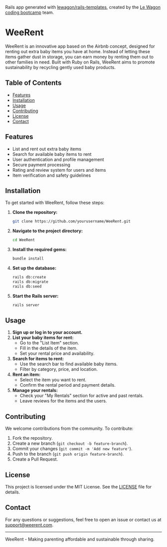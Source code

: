 Rails app generated with [lewagon/rails-templates](https://github.com/lewagon/rails-templates), created by the [Le Wagon coding bootcamp](https://www.lewagon.com) team.

# WeeRent

WeeRent is an innovative app based on the Airbnb concept, designed for renting out extra baby items you have at home. Instead of letting these items gather dust in storage, you can earn money by renting them out to other families in need. Built with Ruby on Rails, WeeRent aims to promote sustainability by recycling gently used baby products.

## Table of Contents

- [Features](#features)
- [Installation](#installation)
- [Usage](#usage)
- [Contributing](#contributing)
- [License](#license)
- [Contact](#contact)

## Features

- List and rent out extra baby items
- Search for available baby items to rent
- User authentication and profile management
- Secure payment processing
- Rating and review system for users and items
- Item verification and safety guidelines

## Installation

To get started with WeeRent, follow these steps:

1. **Clone the repository:**
    ```bash
    git clone https://github.com/yourusername/WeeRent.git
    ```
2. **Navigate to the project directory:**
    ```bash
    cd WeeRent
    ```
3. **Install the required gems:**
    ```bash
    bundle install
    ```
4. **Set up the database:**
    ```bash
    rails db:create
    rails db:migrate
    rails db:seed
    ```
5. **Start the Rails server:**
    ```bash
    rails server
    ```

## Usage

1. **Sign up or log in to your account.**
2. **List your baby items for rent:**
    - Go to the "List Item" section.
    - Fill in the details of the item.
    - Set your rental price and availability.
3. **Search for items to rent:**
    - Use the search bar to find available baby items.
    - Filter by category, price, and location.
4. **Rent an item:**
    - Select the item you want to rent.
    - Confirm the rental period and payment details.
5. **Manage your rentals:**
    - Check your "My Rentals" section for active and past rentals.
    - Leave reviews for the items and the users.

## Contributing

We welcome contributions from the community. To contribute:

1. Fork the repository.
2. Create a new branch (`git checkout -b feature-branch`).
3. Commit your changes (`git commit -m 'Add new feature'`).
4. Push to the branch (`git push origin feature-branch`).
5. Create a Pull Request.

## License

This project is licensed under the MIT License. See the [LICENSE](LICENSE) file for details.

## Contact

For any questions or suggestions, feel free to open an issue or contact us at [support@weerent.com](mailto:support@weerent.com).

---

WeeRent - Making parenting affordable and sustainable through sharing.
